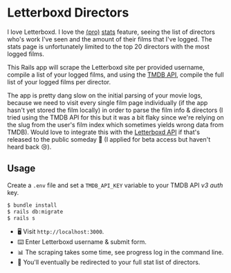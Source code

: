 # Letterboxd Directors

I love Letterboxd. I love the [(pro)](https://letterboxd.com/pro/) [stats](https://letterboxd.com/Mendel/stats/) feature, seeing the list of directors who's work I've seen and the amount of their films that I've logged. The stats page is unfortunately limited to the top 20 directors with the most logged films. 

This Rails app will scrape the Letterboxd site per provided username, compile a list of your logged films, and using the [TMDB API](https://developers.themoviedb.org/3/getting-started), compile the full list of your logged films per director. 

The app is pretty dang slow on the initial parsing of your movie logs, because we need to visit every single film page individually (if the app hasn't yet stored the film locally) in order to parse the film info & directors (I tried using the TMDB API for this but it was a bit flaky since we're relying on the slug from the user's film index which sometimes yields wrong data from TMDB). Would love to integrate this with the [Letterboxd API](https://letterboxd.com/api-beta/) if that's released to the public someday 🙏 (I applied for beta access but haven't heard back 😢).

## Usage

Create a `.env` file and set a `TMDB_API_KEY` variable to your TMDB API _v3 auth_ key.

```bash
$ bundle install
$ rails db:migrate
$ rails s
```

- 🖥 Visit `http://localhost:3000`.
- ⌨️  Enter Letterboxd username & submit form.
- 📊 The scraping takes some time, see progress log in the command line.
- 🎁 You'll eventually be redirected to your full stat list of directors.
